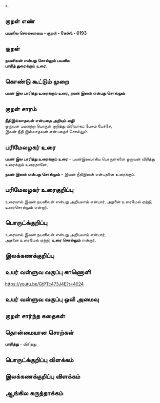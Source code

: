 உ

## குறள் எண் 

**பயனில சொல்லாமை - குறள் - 0க௯௩ - 0193**  

## குறள் 

**நயனிலன் என்பது சொல்லும் பயனில  
பாரித் துரைக்கும் உரை.** 

## கொண்டு கூட்டும் முறை

**பயன் இல பாரித்து உரைக்கும் உரை, நயன் இலன் என்பது சொல்லும்** 

## குறள் சாரம் 

**நீதிஇல்லாதவன் என்பதை அறியும் வழி**  
ஒருவன் பயனற்ற பொருள் குறித்து விரிவாகப் பேசும் பேச்சே,  
இவன் நீதி இல்லாதவன் என்பதைச் சொல்லும்.  

## பரிமேலழகர் உரை

**பயன் இல பாரித்து உரைக்கும் உரை** - பயன்இலவாகிய பொருள்களை ஒருவன் விரித்து உரைக்கும் உரைதானே,  

**நயன் இலன் என்பது சொல்லும்** - இவன் நீதிஇலன் என்பதனை உரைக்கும். 

## பரிமேலழகர் உரைகுறிப்பு   

உரையால் இவன் நயனிலன் என்பது அறியலாம் என்பார், அதனை உரைமேல் ஏற்றி, உரைசொல்லும் என்றார்.  

## பொருட்க்குறிப்பு 

உரையால் இவன் நயனிலன் என்பது அறியலாம் என்பார்,  
அதனை உரைமேல் ஏற்றி, **உரை சொல்லும்** என்றார்.  

## இலக்கணக்குறிப்பு  


## உயர் வள்ளுவ வகுப்பு காணொளி

https://youtu.be/GtPTc473J4E?t=4024

## உயர் வள்ளுவ வகுப்பு ஒலி அமைவு 

 
## குறள் சார்ந்த கதைகள் 


## தொன்மையான சொற்கள்

**பாரித்து** - விரித்து  

## பொருட்க்குறிப்பு விளக்கம்


## இலக்கணக்குறிப்பு விளக்கம்


## ஆங்கில கருத்தாக்கம் 


